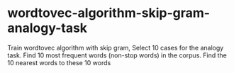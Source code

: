 # wordtovec-algorithm-skip-gram-analogy-task
Train wordtovec algorithm with skip gram, Select 10 cases for the analogy task. Find 10 most frequent words (non-stop words) in the corpus. Find the 10 nearest words to these 10 words

